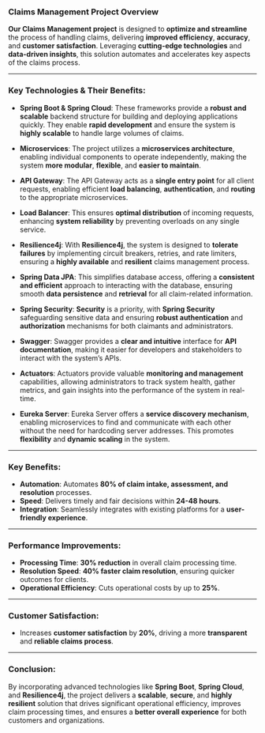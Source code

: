 ### **Claims Management Project Overview**

**Our Claims Management project** is designed to **optimize and streamline** the process of handling claims, delivering **improved efficiency**, **accuracy**, and **customer satisfaction**. Leveraging **cutting-edge technologies** and **data-driven insights**, this solution automates and accelerates key aspects of the claims process.

---

### **Key Technologies & Their Benefits:**

- **Spring Boot & Spring Cloud**: These frameworks provide a **robust and scalable** backend structure for building and deploying applications quickly. They enable **rapid development** and ensure the system is **highly scalable** to handle large volumes of claims.
  
- **Microservices**: The project utilizes a **microservices architecture**, enabling individual components to operate independently, making the system **more modular**, **flexible**, and **easier to maintain**.

- **API Gateway**: The API Gateway acts as a **single entry point** for all client requests, enabling efficient **load balancing**, **authentication**, and **routing** to the appropriate microservices.

- **Load Balancer**: This ensures **optimal distribution** of incoming requests, enhancing **system reliability** by preventing overloads on any single service.

- **Resilience4j**: With **Resilience4j**, the system is designed to **tolerate failures** by implementing circuit breakers, retries, and rate limiters, ensuring a **highly available** and **resilient** claims management process.

- **Spring Data JPA**: This simplifies database access, offering a **consistent and efficient** approach to interacting with the database, ensuring smooth **data persistence** and **retrieval** for all claim-related information.

- **Spring Security**: **Security** is a priority, with **Spring Security** safeguarding sensitive data and ensuring **robust authentication** and **authorization** mechanisms for both claimants and administrators.

- **Swagger**: Swagger provides a **clear and intuitive** interface for **API documentation**, making it easier for developers and stakeholders to interact with the system’s APIs.

- **Actuators**: Actuators provide valuable **monitoring and management** capabilities, allowing administrators to track system health, gather metrics, and gain insights into the performance of the system in real-time.

- **Eureka Server**: Eureka Server offers a **service discovery mechanism**, enabling microservices to find and communicate with each other without the need for hardcoding server addresses. This promotes **flexibility** and **dynamic scaling** in the system.

---

### **Key Benefits:**

- **Automation**: Automates **80% of claim intake, assessment, and resolution** processes.
- **Speed**: Delivers timely and fair decisions within **24-48 hours**.
- **Integration**: Seamlessly integrates with existing platforms for a **user-friendly experience**.

---

### **Performance Improvements:**

- **Processing Time**: **30% reduction** in overall claim processing time.
- **Resolution Speed**: **40% faster claim resolution**, ensuring quicker outcomes for clients.
- **Operational Efficiency**: Cuts operational costs by up to **25%**.

---

### **Customer Satisfaction:**

- Increases **customer satisfaction** by **20%**, driving a more **transparent** and **reliable claims process**.

---

### **Conclusion:**

By incorporating advanced technologies like **Spring Boot**, **Spring Cloud**, and **Resilience4j**, the project delivers a **scalable**, **secure**, and **highly resilient** solution that drives significant operational efficiency, improves claim processing times, and ensures a **better overall experience** for both customers and organizations.
